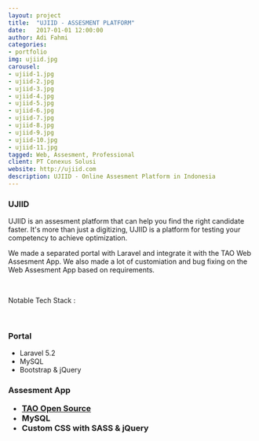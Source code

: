 ```yaml
---
layout: project
title:  "UJIID - ASSESMENT PLATFORM"
date:   2017-01-01 12:00:00
author: Adi Fahmi
categories:
- portfolio
img: ujiid.jpg
carousel:
- ujiid-1.jpg
- ujiid-2.jpg
- ujiid-3.jpg
- ujiid-4.jpg
- ujiid-5.jpg
- ujiid-6.jpg
- ujiid-7.jpg
- ujiid-8.jpg
- ujiid-9.jpg
- ujiid-10.jpg
- ujiid-11.jpg
tagged: Web, Assesment, Professional
client: PT Conexus Solusi
website: http://ujiid.com
description: UJIID - Online Assesment Platform in Indonesia
---
```

<h3>UJIID</h3>

<p>UJIID is an assesment platform that can help you find the right candidate faster. It's more than just a digitizing, UJIID is a platform for testing your competency to achieve optimization.</p>

<p>We made a separated portal with Laravel and integrate it with the TAO Web Assesment App. We also made a lot of customiation and bug fixing on the Web Assesment App based on requirements.</p>

<br>
<p>Notable Tech Stack :</p>
<br>
<h3>Portal</h3>
<ul>
    <li>Laravel 5.2</li>
    <li>MySQL</li>
    <li>Bootstrap & jQuery</li>
</ul>
<h3>Assesment App</li>
<ul>
    <li><a href="https://www.taotesting.com/" target="_blank">TAO Open Source</a></li>
    <li>MySQL</li>
    <li>Custom CSS with SASS & jQuery</li>
</ul>
